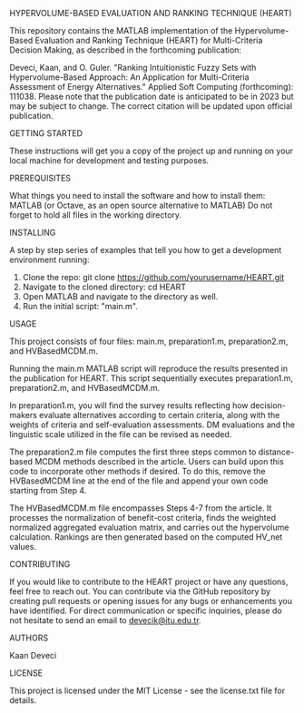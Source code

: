 HYPERVOLUME-BASED EVALUATION AND RANKING TECHNIQUE (HEART)

This repository contains the MATLAB implementation of the Hypervolume-Based Evaluation and Ranking Technique (HEART) for Multi-Criteria Decision Making, as described in the forthcoming publication:

Deveci, Kaan, and O. Guler. "Ranking Intuitionistic Fuzzy Sets with Hypervolume-Based Approach: An Application for Multi-Criteria Assessment of Energy Alternatives." Applied Soft Computing (forthcoming): 111038.
Please note that the publication date is anticipated to be in 2023 but may be subject to change. 
The correct citation will be updated upon official publication.

GETTING STARTED

These instructions will get you a copy of the project up and running on your local machine for development and testing purposes.

PREREQUISITES

What things you need to install the software and how to install them:
MATLAB (or Octave, as an open source alternative to MATLAB)
Do not forget to hold all files in the working directory.

INSTALLING

A step by step series of examples that tell you how to get a development environment running:
1. Clone the repo: git clone https://github.com/yourusername/HEART.git
2. Navigate to the cloned directory: cd HEART
3. Open MATLAB and navigate to the directory as well.
4. Run the initial script: "main.m".

USAGE

This project consists of four files: main.m, preparation1.m, preparation2.m, and HVBasedMCDM.m.

Running the main.m MATLAB script will reproduce the results presented in the publication for HEART. This script sequentially executes preparation1.m, preparation2.m, and HVBasedMCDM.m.

In preparation1.m, you will find the survey results reflecting how decision-makers evaluate alternatives according to certain criteria, along with the weights of criteria and self-evaluation assessments. DM evaluations and the linguistic scale utilized in the file can be revised as needed.

The preparation2.m file computes the first three steps common to distance-based MCDM methods described in the article. Users can build upon this code to incorporate other methods if desired. To do this, remove the HVBasedMCDM line at the end of the file and append your own code starting from Step 4.

The HVBasedMCDM.m file encompasses Steps 4-7 from the article. It processes the normalization of benefit-cost criteria, finds the weighted normalized aggregated evaluation matrix, and carries out the hypervolume calculation. Rankings are then generated based on the computed HV_net values.

CONTRIBUTING

If you would like to contribute to the HEART project or have any questions, feel free to reach out. You can contribute via the GitHub repository by creating pull requests or opening issues for any bugs or enhancements you have identified. For direct communication or specific inquiries, please do not hesitate to send an email to devecik@itu.edu.tr.

AUTHORS

Kaan Deveci

LICENSE

This project is licensed under the MIT License - see the license.txt file for details.

